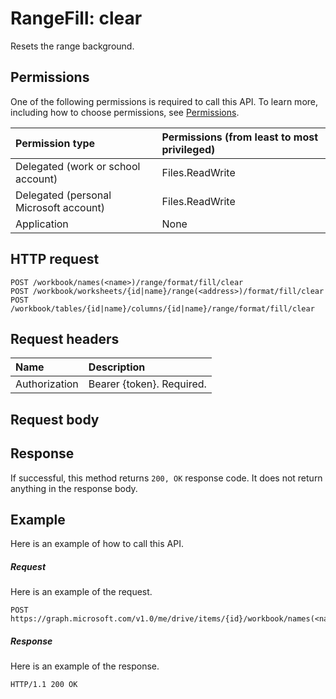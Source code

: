 # RangeFill: clear

Resets the range background.
## Permissions
One of the following permissions is required to call this API. To learn more, including how to choose permissions, see [Permissions](../../../concepts/permissions_reference.md).

|Permission type      | Permissions (from least to most privileged)              | 
|:--------------------|:---------------------------------------------------------| 
|Delegated (work or school account) | Files.ReadWrite    | 
|Delegated (personal Microsoft account) | Files.ReadWrite    | 
|Application | None | 

## HTTP request
<!-- { "blockType": "ignored" } -->
```http
POST /workbook/names(<name>)/range/format/fill/clear
POST /workbook/worksheets/{id|name}/range(<address>)/format/fill/clear
POST /workbook/tables/{id|name}/columns/{id|name}/range/format/fill/clear

```
## Request headers
| Name       | Description|
|:---------------|:----------|
| Authorization  | Bearer {token}. Required. |


## Request body

## Response
If successful, this method returns `200, OK` response code. It does not return anything in the response body.

## Example
Here is an example of how to call this API.
##### Request
Here is an example of the request.
<!-- {
  "blockType": "request",
  "name": "rangefill_clear"
}-->
```http
POST https://graph.microsoft.com/v1.0/me/drive/items/{id}/workbook/names(<name>)/range/format/fill/clear
```

##### Response
Here is an example of the response. 
<!-- {
  "blockType": "response",
  "truncated": true,
  "@odata.type": "microsoft.graph.none"
} -->
```http
HTTP/1.1 200 OK
```

<!-- uuid: 8fcb5dbc-d5aa-4681-8e31-b001d5168d79
2015-10-25 14:57:30 UTC -->
<!-- {
  "type": "#page.annotation",
  "description": "RangeFill: clear",
  "keywords": "",
  "section": "documentation",
  "tocPath": ""
}-->